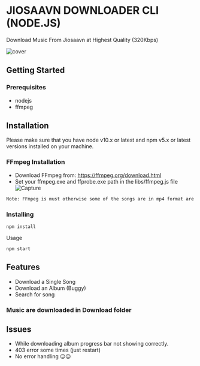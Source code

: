 # JIOSAAVN DOWNLOADER CLI (NODE.JS)

Download Music From Jiosaavn at Highest Quality (320Kbps)

![cover](https://user-images.githubusercontent.com/40541176/90336209-d6b00f00-dff7-11ea-89e0-bcee9041bfb3.PNG)

## Getting Started

### Prerequisites

- nodejs
- ffmpeg

## Installation

Please make sure that you have node v10.x or latest and npm v5.x or latest versions installed on your machine.

### FFmpeg Installation

- Download FFmpeg from: https://ffmpeg.org/download.html
- Set your ffmpeg.exe and ffprobe.exe path in the libs/ffmpeg.js file
![Capture](https://user-images.githubusercontent.com/40541176/90336145-6e612d80-dff7-11ea-8c90-951e2857c559.PNG)


```diff
Note: FFmpeg is must otherwise some of the songs are in mp4 format are not download.
```

### Installing

```
npm install
```

Usage

```
npm start
```

## Features

- Download a Single Song
- Download an Album (Buggy)
- Search for song

### Music are downloaded in Download folder

## Issues

- While downloading album progress bar not showing correctly.
- 403 error some times (just restart)
- No error handling 😑😑
